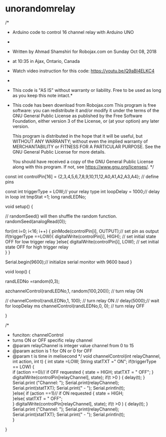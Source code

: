 # unorandomrelay

 
/*
 * Arduino code to control 16 channel relay with Arduino UNO
 * 
 * Written by Ahmad Shamshiri for Robojax.com on Sunday Oct 08, 2018 
 * at 10:35 in Ajax, Ontario, Canada
 * Watch video instruction for this code: https://youtu.be/Q9aBI4ELKC4
 * 
 * This code is "AS IS" without warranty or liability. Free to be used as long as you keep this note intact.* 
 * This code has been download from Robojax.com
    This program is free software: you can redistribute it and/or modify
    it under the terms of the GNU General Public License as published by
    the Free Software Foundation, either version 3 of the License, or
    (at your option) any later version.

    This program is distributed in the hope that it will be useful,
    but WITHOUT ANY WARRANTY; without even the implied warranty of
    MERCHANTABILITY or FITNESS FOR A PARTICULAR PURPOSE.  See the
    GNU General Public License for more details.

    You should have received a copy of the GNU General Public License
    along with this program.  If not, see <https://www.gnu.org/licenses/>.
 */


const int controlPin[16] = {2,3,4,5,6,7,8,9,10,11,12,A0,A1,A2,A3,A4}; // define pins

const int triggerType = LOW;// your relay type
int loopDelay = 1000;// delay in loop
int tmpStat =1;
long randLEDNo;


void setup() {

  // randomSeed() will then shuffle the random function.
  randomSeed(analogRead(0));

  for(int i=0; i<16; i++)
  {
    pinMode(controlPin[i], OUTPUT);// set pin as output
    if(triggerType ==LOW){
      digitalWrite(controlPin[i], HIGH); // set initial state OFF for low trigger relay
    }else{
       digitalWrite(controlPin[i], LOW); // set initial state OFF for high trigger relay     
    }
  }
  
  Serial.begin(9600);// initialize serial monitor with 9600 baud
}

void loop() {


  randLEDNo =random(0,3);
  
azchannelControl(randLEDNo,1, random(100,200)); // turn relay ON 

// channelControl(randLEDNo,1, 100); // turn relay ON 
 //  delay(5000);// wait for loopDelay ms
  channelControl(randLEDNo,0, 0); // turn relay OFF           
  
}

/*
 * funciton: channelControl
 * turns ON or OFF specific relay channel
 * @param relayChannel is integer value channel from 0 to 15
 * @param action is 1 for ON or 0 for OFF
 * @param t is time in melisecond
 */
void channelControl(int relayChannel, int action, int t)
{
  int state =LOW;
  String statTXT =" ON";
  if(triggerType == LOW)
  {    
    if (action ==0)// if OFF requested
    {
      state = HIGH;
      statTXT = " OFF";
    }
    digitalWrite(controlPin[relayChannel], state);
    if(t >0 )
    {
      delay(t);
    }
       Serial.print ("Channel: ");
       Serial.print(relayChannel); 
       Serial.print(statTXT);
       Serial.print(" - "); 
       Serial.println(t);        
  }else{
    if (action ==1)// if ON requested
    {
      state = HIGH;     
    }else{
      statTXT = " OFF";    
    }
    digitalWrite(controlPin[relayChannel], state);
    if(t >0 )
    {
      delay(t);
    }
       Serial.print ("Channel: ");
       Serial.print(relayChannel); 
       Serial.print(statTXT);
       Serial.print(" - "); 
       Serial.println(t);    
  }

}

 
